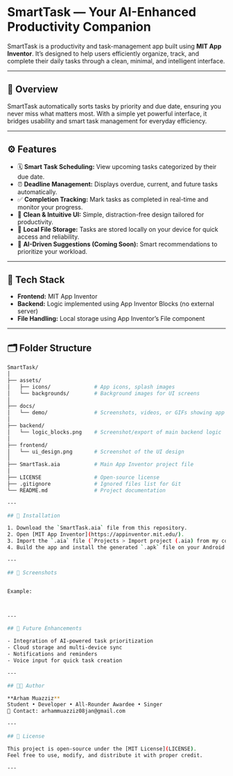 # SmartTask — Your AI-Enhanced Productivity Companion

SmartTask is a productivity and task-management app built using **MIT App Inventor**. It’s designed to help users efficiently organize, track, and complete their daily tasks through a clean, minimal, and intelligent interface.

---

## 🧠 Overview

SmartTask automatically sorts tasks by priority and due date, ensuring you never miss what matters most. With a simple yet powerful interface, it bridges usability and smart task management for everyday efficiency.

---

## ⚙️ Features

- 🗓️ **Smart Task Scheduling:** View upcoming tasks categorized by their due date.  
- ⏰ **Deadline Management:** Displays overdue, current, and future tasks automatically.  
- ✅ **Completion Tracking:** Mark tasks as completed in real-time and monitor your progress.  
- 📱 **Clean & Intuitive UI:** Simple, distraction-free design tailored for productivity.  
- 💾 **Local File Storage:** Tasks are stored locally on your device for quick access and reliability.  
- 🤖 **AI-Driven Suggestions (Coming Soon):** Smart recommendations to prioritize your workload.  

---

## 🧩 Tech Stack

- **Frontend:** MIT App Inventor  
- **Backend:** Logic implemented using App Inventor Blocks (no external server)  
- **File Handling:** Local storage using App Inventor’s File component  

---

## 🗂️ Folder Structure

```bash
SmartTask/
│
├── assets/
│   ├── icons/              # App icons, splash images
│   └── backgrounds/        # Background images for UI screens
│
├── docs/
│   └── demo/               # Screenshots, videos, or GIFs showing app demo
│
├── backend/
│   └── logic_blocks.png    # Screenshot/export of main backend logic
│
├── frontend/
│   └── ui_design.png       # Screenshot of the UI design
│
├── SmartTask.aia           # Main App Inventor project file
│
├── LICENSE                 # Open-source license
├── .gitignore              # Ignored files list for Git
└── README.md               # Project documentation

---

## 🧰 Installation

1. Download the `SmartTask.aia` file from this repository.  
2. Open [MIT App Inventor](https://appinventor.mit.edu/).  
3. Import the `.aia` file (`Projects > Import project (.aia) from my computer`).  
4. Build the app and install the generated `.apk` file on your Android device.  

---

## 📸 Screenshots


Example:



---

## 🚀 Future Enhancements

- Integration of AI-powered task prioritization  
- Cloud storage and multi-device sync  
- Notifications and reminders  
- Voice input for quick task creation  

---

## 👨‍💻 Author

**Arham Muazziz**  
Student • Developer • All-Rounder Awardee • Singer
📧 Contact: arhammuazziz08jan@gmail.com

---

## 📝 License

This project is open-source under the [MIT License](LICENSE).  
Feel free to use, modify, and distribute it with proper credit.

---
